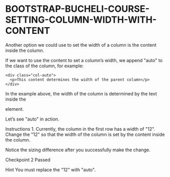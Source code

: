 # BOOTSTRAP-BUCHELI-COURSE-SETTING-COLUMN-WIDTH-WITH-CONTENT

Another option we could use to set the width of a column is the content inside the column.

If we want to use the content to set a column’s width, we append "auto" to the class of the column, for example:

```
<div class="col-auto">
  <p>This content determines the width of the parent column</p>
</div>
```

In the example above, the width of the column is determined by the text inside the <p> element.

Let’s see "auto" in action.

Instructions
1.
Currently, the column in the first row has a width of "12". Change the "12" so that the width of the column is set by the content inside the column.

Notice the sizing difference after you successfully make the change.

Checkpoint 2 Passed

Hint
You must replace the "12" with "auto".
